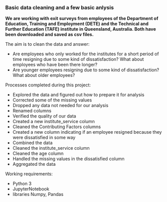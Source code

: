 ### Basic data cleaning and a few basic anlysis
__We are working with exit surveys from employees of the Department of Education, Training and Employment (DETE) and the Technical and Further Education (TAFE) institute in Queensland, Australia. Both have been downloaded and saved as csv files.__

The aim is to clean the data and answer:
 - Are employees who only worked for the institutes for a short period of time resigning due to some kind of dissatisfaction? What about employees who have been there longer?
 - Are younger employees resigning due to some kind of dissatisfaction? What about older employees?


Processes completed during this project:
 - Explored the data and figured out how to prepare it for analysis
 - Corrected some of the missing values
 - Dropped any data not needed for our analysis
 - Renamed columns
 - Verified the quality of our data
 - Created a new institute_service column
 - Cleaned the Contributing Factors columns
 - Created a new column indicating if an employee resigned because they were dissatisfied in some way
 - Combined the data
 - Cleaned the institute_service column
 - Cleaned the age column
 - Handled the missing values in the dissatisfied column
 - Aggregated the data
 
Working requirements:
 - Python 3
 - JupyterNotebook
 - libraries Numpy, Pandas
